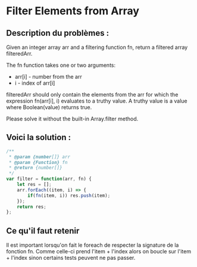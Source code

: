 # Filter Elements from Array

## Description du problèmes :

Given an integer array arr and a filtering function fn, return a filtered array filteredArr.

The fn function takes one or two arguments:

- arr[i] - number from the arr
- i - index of arr[i]

filteredArr should only contain the elements from the arr for which the expression fn(arr[i], i) evaluates to a truthy value. A truthy value is a value where Boolean(value) returns true.

Please solve it without the built-in Array.filter method.

## Voici la solution :

``` js
/**
 * @param {number[]} arr
 * @param {Function} fn
 * @return {number[]}
 */
var filter = function(arr, fn) {
    let res = [];
    arr.forEach((item, i) => {
        if(fn(item, i)) res.push(item);
    });
    return res;
};
```

## Ce qu'il faut retenir

Il est important lorsqu'on fait le foreach de respecter la signature de la fonction fn. Comme celle-ci prend l'item + l'index alors on boucle sur l'item + l'index sinon certains tests peuvent ne pas passer.